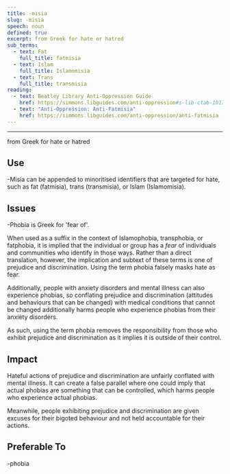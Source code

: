 ```yaml
---
title: -misia
slug: -misia
speech: noun
defined: true
excerpt: from Greek for hate or hatred
sub_terms:
  - text: Fat
    full_title: fatmisia
  - text: Islam
    full_title: Islamomisia
  - text: Trans
    full_title: transmisia
reading:
  - text: Beatley Library Anti-Oppression Guide
    href: https://simmons.libguides.com/anti-oppression#s-lib-ctab-10174165-1
  - text: "Anti-Oppression: Anti-Fatmisia"
    href: https://simmons.libguides.com/anti-oppression/anti-fatmisia
---
```

---
from Greek for hate or hatred

## Use

-Misia can be appended to minoritised identifiers that are targeted for hate, such as fat (fatmisia), trans (transmisia), or Islam (Islamomisia).

## Issues

-Phobia is Greek for 'fear of'.

When used as a suffix in the context of Islamophobia, transphobia, or fatphobia, it is implied that the individual or group has a _fear_ of individuals and communities who identify in those ways. Rather than a direct translation, however, the implication and subtext of these terms is one of prejudice and discrimination. Using the term phobia falsely masks hate as fear.

Additionally, people with anxiety disorders and mental illness can also experience phobias, so conflating prejudice and discrimination (attitudes and behaviours that can be changed) with medical conditions that cannot be changed additionally harms people who experience phobias from their anxiety disorders.

As such, using the term phobia removes the responsibility from those who exhibit prejudice and discrimination as it implies it is outside of their control.

## Impact

Hateful actions of prejudice and discrimination are unfairly conflated with mental illness. It can create a false parallel where one could imply that actual phobias are something that can be controlled, which harms people who experience actual phobias.

Meanwhile, people exhibiting prejudice and discrimination are given excuses for their bigoted behaviour and not held accountable for their actions.

## Preferable To

-phobia
